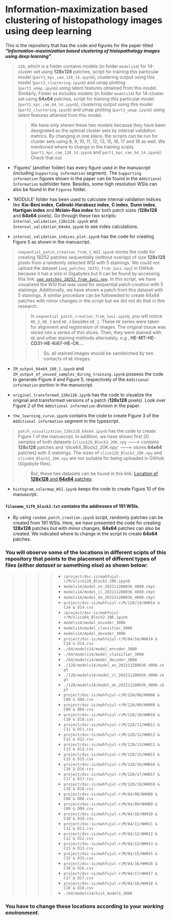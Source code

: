 # Information-maximization based clustering of histopathology images using deep learning

This is the repository that has the code and figures for the paper titled _**"Information-maximization based clustering of histopathology images using deep learning"**_.

> `128`, which is a folder contains models (in folder `models14`) for 14-cluster set using __128x128__ patches, script for training this particular model (`part1_kpc_cae_128_14.ipynb`), clustering output using this model (`part2_clustering.ipynb`) and umap plotting (`part3_umap.ipynb`) using latent features obtained from this model. Similarly, Folder `64` includes models (in folder `models14`) for 14-cluster set using __64x64__ patches, script for training this particular model (`part1_kpc_cae_64_14.ipynb`), clustering output using this model (`part2_clustering.ipynb`) and umap plotting (`part3_umap.ipynb`) using latent features attained from this model.
>> We have only shown these two models because they have been designated as the optimal cluster sets by internal validation metrics. By changing in one place, the scripts can be run for cluster sets using 8, 9, 10, 11, 12, 13, 15, 16, 17 and 18 as well. We mentioned where to change in the training scipts (`part1_kpc_cae_128_14.ipynb` and `part1_kpc_cae_64_14.ipynb`). Check that out.

- 'Figures' (another folder) has every figure used in the manuscript (including `Supporting information` segment). The `Supporting information` figures shown in the paper can be found in the `Additional Information` subfolder here. Besides, some high resolution WSIs can also be found in the `Figures` folder.

- 'MODULE' folder has been used to calculate internal validation indices like __Xie-Beni index__, __Calinski-Harabasz index__, __C index__, __Dunn index__, __Hartigan index__ and __Mclain-Rao index__ for both patch sizes (__128x128__ and __64x64__ pixels). Go through these two scripts: `Internal_validation_128x128.ipynb` and `Internal_validation_64x64.ipynb` to see index calculations.

- `internal_validation_indices_plot.ipynb` has the code for creating Figure 5 as shown in the manuscript.

> `sequential_patch_creation_from_1_WSI.ipynb` stores the code for creating 18252 patches sequentially (without overlap) of size __128x128__ pixels from a randomly selected WSI with 5 stainings. We could not upload the dataset (`seq_patches_18252_from_1wsi.npy`) in GitHub because it has a size in Gigabytes but it can be found by accessing this link: [_`seq_patches_18252_from_1wsi.npy`_](https://figshare.com/articles/dataset/seq_patches_18252_from_1wsi_npy/24137553). In this script, we have visualized the WSI that was used for sequential patch creation with 5 stainings. Additionally, we have shown a patch from this dataset with 5 stainings. A similar procedure can be followeded to create 64x64 patches with minor changes in the script but we did not do that in this research.
>> In `sequential_patch_creation_from_1wsi.ipynb`, you will notice `HE_2`, `HE_3` and `HE_4` besides `HE_1`. These `HE` series were taken for alignment and registration of images. The original tissue was sliced into a series of thin slices. Then, they were stained with `HE` and other staining methods alternately, e.g., __HE-MT-HE-CD31-HE-Ki67-HE-CK...__
>>> So, all stained images should be sandwiched by two contacts of `HE` images.  

- `IM_output_64x64_100_1.ipynb` and `IM_output_of_unused_samples_during_training.ipynb` possess the code to generate Figure 4 and Figure 5, respectively of the `Additional information` portion in the manuscript.

- `original_transformed_128x128.ipynb` has the code to visualize the original and transformed versions of a patch (__128x128__ pixels). Look over Figure 2 of the `Additional information` division in the paper.

- `the_learning_curve.ipynb` contains the code to create Figure 3 of the `Additional information` segment in the typescript.

> `patch_visualization_128x128_64x64.ipynb` has the code to create Figure 1 of the manuscript. In addition, we have shown first 20 samples of both datasets (`slice128_Block2_20K.npy` ---> contains __128x128__ patches and 'slice64_Block2_20K.npy' ---> stores __64x64__ patches) with 5 stainings. The sizes of `slice128_Block2_20K.npy` and `slice64_Block2_20K.npy` are not suitable for being uploaded in GitHub (_Gigabyte_ files).
>> But, these two datasets can be found in this link: [Location of __128x128__ and __64x64__ patches](https://figshare.com/articles/dataset/Random_patches_from_histopathological_images_of_KPC_mouse/24129360)

- `histogram_colormap_WSI.ipynb` keeps the code to create Figure 10 of the manuscript.

#### `filename_tif8_block2.txt` contains the addresses of 191 WSIs.

- By using `random_patch_creation.ipynb` script, randomly patches can be created from 191 WSIs. Here, we have presented the code for creating __128x128__ patches but with minor changes, __64x64__ patches can also be created. We indicated where to change in the script to create __64x64__ patches.

### You will observe some of the locations in different scipts of this repository that points to the placement of different types of files (either _dataset_ or something else) as shown below:

>>>> - `/project/dsc-is/mahfujul-r/M/slice128_Block2.20K.ipynb`
>>>> - `models14/model_en_202211280036_4000.ckpt`
>>>> - `models14/model_cl_202211280036_4000.ckpt`
>>>> - `models14/model_de_202211280036_4000.ckpt`
>>>> - `project/dsc-is/mahfujul-r/M/128/14/HHH14 & C14 & D14.csv`
>>>> - `/project/dsc-is/mahfujul-r/M/slice64_Block2.20K.ipynb`
>>>> - `models14/model_encoder_3000`
>>>> - `models14/model_classifier_3000`
>>>> - `models14/model_decoder_3000`
>>>> - `project/dsc-is/mahfujul-r/M/64/14/HHH14 & C14 & D14.csv`
>>>> - `./64/models14/model_encoder_3000`
>>>> - `./64/models14/model_classifier_3000`
>>>> - `./64/models14/model_decoder_3000`
>>>> - `./128/models14/model_en_202211280036_4000.ckpt`
>>>> - `./128/models14/model_cl_202211280036_4000.ckpt`
>>>> - `./128/models14/model_de_202211280036_4000.ckpt`
>>>> - `project/dsc-is/mahfujul-r/M/128/08/HHH08 & C08 & D08.csv`
>>>> - `project/dsc-is/mahfujul-r/M/128/09/HHH09 & C09 & D09.csv`
>>>> - `project/dsc-is/mahfujul-r/M/128/10/HHH10 & C10 & D10.csv`
>>>> - `project/dsc-is/mahfujul-r/M/128/11/HHH11 & C11 & D11.csv`
>>>> - `project/dsc-is/mahfujul-r/M/128/12/HHH12 & C12 & D12.csv`
>>>> - `project/dsc-is/mahfujul-r/M/128/13/HHH13 & C13 & D13.csv`
>>>> - `project/dsc-is/mahfujul-r/M/128/15/HHH15 & C15 & D15.csv`
>>>> - `project/dsc-is/mahfujul-r/M/128/16/HHH16 & C16 & D16.csv`
>>>> - `project/dsc-is/mahfujul-r/M/128/17/HHH17 & C17 & D17.csv`
>>>> - `project/dsc-is/mahfujul-r/M/128/18/HHH18 & C18 & D18.csv`
>>>> - `project/dsc-is/mahfujul-r/M/64/08/HHH08 & C08 & D08.csv`
>>>> - `project/dsc-is/mahfujul-r/M/64/09/HHH09 & C09 & D09.csv`
>>>> - `project/dsc-is/mahfujul-r/M/64/10/HHH10 & C10 & D10.csv`
>>>> - `project/dsc-is/mahfujul-r/M/64/11/HHH11 & C11 & D11.csv`
>>>> - `project/dsc-is/mahfujul-r/M/64/12/HHH12 & C12 & D12.csv`
>>>> - `project/dsc-is/mahfujul-r/M/64/13/HHH13 & C13 & D13.csv`
>>>> - `project/dsc-is/mahfujul-r/M/64/15/HHH15 & C15 & D15.csv`
>>>> - `project/dsc-is/mahfujul-r/M/64/16/HHH16 & C16 & D16.csv`
>>>> - `project/dsc-is/mahfujul-r/M/64/17/HHH17 & C17 & D17.csv`
>>>> - `project/dsc-is/mahfujul-r/M/64/18/HHH18 & C18 & D18.csv`
>>>> - `./64/models14/hist_modelS_3000`

### You have to change these locations according to your _working environment_.
